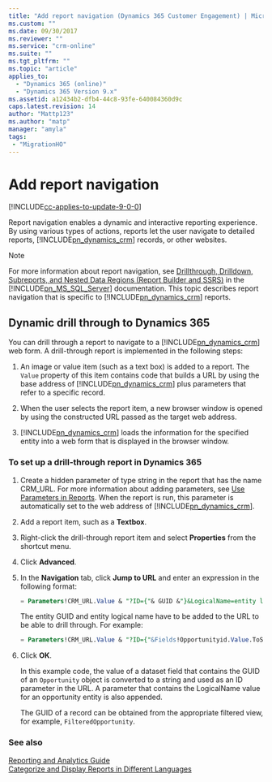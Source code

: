 ```yaml
---
title: "Add report navigation (Dynamics 365 Customer Engagement) | MicrosoftDocs"
ms.custom: ""
ms.date: 09/30/2017
ms.reviewer: ""
ms.service: "crm-online"
ms.suite: ""
ms.tgt_pltfrm: ""
ms.topic: "article"
applies_to: 
  - "Dynamics 365 (online)"
  - "Dynamics 365 Version 9.x"
ms.assetid: a12434b2-dfb4-44c8-93fe-640084360d9c
caps.latest.revision: 14
author: "Mattp123"
ms.author: "matp"
manager: "amyla"
tags: 
 - "MigrationHO"
---
```

# Add report navigation

[!INCLUDE[cc-applies-to-update-9-0-0](../includes/cc_applies_to_update_9_0_0.md)]

Report navigation enables a dynamic and interactive reporting experience. By using various types of actions, reports let the user navigate to detailed reports, [!INCLUDE[pn_dynamics_crm](../includes/pn-dynamics-crm.md)] records, or other websites.  
  
> [!NOTE]
>  For more information about report navigation, see [Drillthrough, Drilldown, Subreports, and Nested Data Regions (Report Builder and SSRS)](https://technet.microsoft.com/library/dd207141.aspx) in the [!INCLUDE[pn_MS_SQL_Server](../includes/pn-ms-sql-server.md)] documentation. This topic describes report navigation that is specific to [!INCLUDE[pn_dynamics_crm](../includes/pn-dynamics-crm.md)] reports.  
  
## Dynamic drill through to Dynamics 365  
 You can drill through a report to navigate to a [!INCLUDE[pn_dynamics_crm](../includes/pn-dynamics-crm.md)] web form. A drill-through report is implemented in the following steps:  
  
1. An image or value item (such as a text box) is added to a report. The `Value` property of this item contains code that builds a URL by using the base address of [!INCLUDE[pn_dynamics_crm](../includes/pn-dynamics-crm.md)] plus parameters that refer to a specific record.  
  
2. When the user selects the report item, a new browser window is opened by using the constructed URL passed as the target web address.  
  
3. [!INCLUDE[pn_dynamics_crm](../includes/pn-dynamics-crm.md)] loads the information for the specified entity into a web form that is displayed in the browser window.  
  
### To set up a drill-through report in Dynamics 365  
  
1. Create a hidden parameter of type string in the report that has the name CRM_URL. For more information about adding parameters, see [Use Parameters in Reports](../analytics/use-parameters-in-reports.md). When the report is run, this parameter is automatically set to the web address of [!INCLUDE[pn_dynamics_crm](../includes/pn-dynamics-crm.md)].  
  
2. Add a report item, such as a **Textbox**.  
  
3. Right-click the drill-through report item and select **Properties** from the shortcut menu.  
  
4. Click **Advanced**.  
  
5. In the **Navigation** tab, click **Jump to URL** and enter an expression in the following format:  
  
   ```sql  
   = Parameters!CRM_URL.Value & "?ID={"& GUID &"}&LogicalName=entity logical name"  
   ```  
  
    The entity GUID and entity logical name have to be added to the URL to be able to drill through. For example:  
  
   ```sql  
   = Parameters!CRM_URL.Value & "?ID={"&Fields!Opportunityid.Value.ToString()&"}&LogicalName=opportunity"  
   ```  
  
6. Click **OK**.  
  
   In this example code, the value of a dataset field that contains the GUID of an `Opportunity` object is converted to a string and used as an ID parameter in the URL. A parameter that contains the LogicalName value for an opportunity entity is also appended.  
  
   The GUID of a record can be obtained from the appropriate filtered view, for example, `FilteredOpportunity`.  
  
### See also  
 [Reporting and Analytics Guide](../analytics/reporting-analytics-with-dynamics-365.md)   
 [Categorize and Display Reports in Different Languages](../analytics/categorize-display-reports-different-languages.md)
